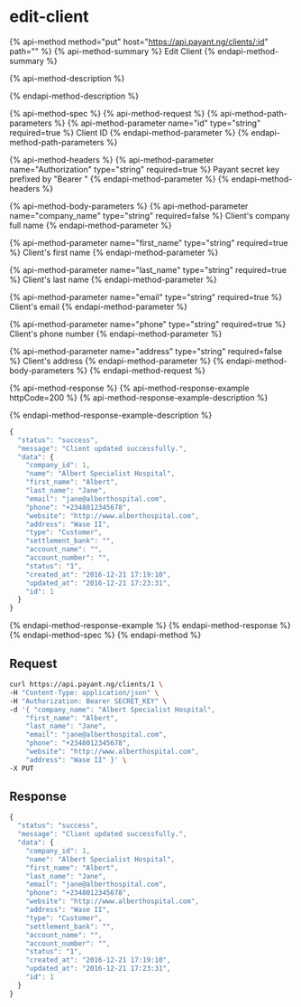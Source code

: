 # edit-client

{% api-method method="put" host="https://api.payant.ng/clients/:id" path="" %}
{% api-method-summary %}
Edit Client
{% endapi-method-summary %}

{% api-method-description %}

{% endapi-method-description %}

{% api-method-spec %}
{% api-method-request %}
{% api-method-path-parameters %}
{% api-method-parameter name="id" type="string" required=true %}
Client ID
{% endapi-method-parameter %}
{% endapi-method-path-parameters %}

{% api-method-headers %}
{% api-method-parameter name="Authorization" type="string" required=true %}
Payant secret key prefixed by "Bearer "
{% endapi-method-parameter %}
{% endapi-method-headers %}

{% api-method-body-parameters %}
{% api-method-parameter name="company\_name" type="string" required=false %}
Client's company full name
{% endapi-method-parameter %}

{% api-method-parameter name="first\_name" type="string" required=true %}
Client's first name
{% endapi-method-parameter %}

{% api-method-parameter name="last\_name" type="string" required=true %}
Client's last name
{% endapi-method-parameter %}

{% api-method-parameter name="email" type="string" required=true %}
Client's email
{% endapi-method-parameter %}

{% api-method-parameter name="phone" type="string" required=true %}
Client's phone number
{% endapi-method-parameter %}

{% api-method-parameter name="address" type="string" required=false %}
Client's address
{% endapi-method-parameter %}
{% endapi-method-body-parameters %}
{% endapi-method-request %}

{% api-method-response %}
{% api-method-response-example httpCode=200 %}
{% api-method-response-example-description %}

{% endapi-method-response-example-description %}

```javascript
{
  "status": "success",
  "message": "Client updated successfully.",
  "data": {
    "company_id": 1,
    "name": "Albert Specialist Hospital",
    "first_name": "Albert",
    "last_name": "Jane",
    "email": "jane@alberthospital.com",
    "phone": "+2348012345678",
    "website": "http://www.alberthospital.com",
    "address": "Wase II",
    "type": "Customer",
    "settlement_bank": "",
    "account_name": "",
    "account_number": "",
    "status": "1",
    "created_at": "2016-12-21 17:19:10",
    "updated_at": "2016-12-21 17:23:31",
    "id": 1
  }
}
```
{% endapi-method-response-example %}
{% endapi-method-response %}
{% endapi-method-spec %}
{% endapi-method %}

## Request

```bash
curl https://api.payant.ng/clients/1 \
-H "Content-Type: application/json" \
-H "Authorization: Bearer SECRET_KEY" \
-d '{ "company_name": "Albert Specialist Hospital",
    "first_name": "Albert",
    "last_name": "Jane",
    "email": "jane@alberthospital.com",
    "phone": "+2348012345678",
    "website": "http://www.alberthospital.com",
    "address": "Wase II" }' \
-X PUT
```

## Response

```javascript
{
  "status": "success",
  "message": "Client updated successfully.",
  "data": {
    "company_id": 1,
    "name": "Albert Specialist Hospital",
    "first_name": "Albert",
    "last_name": "Jane",
    "email": "jane@alberthospital.com",
    "phone": "+2348012345678",
    "website": "http://www.alberthospital.com",
    "address": "Wase II",
    "type": "Customer",
    "settlement_bank": "",
    "account_name": "",
    "account_number": "",
    "status": "1",
    "created_at": "2016-12-21 17:19:10",
    "updated_at": "2016-12-21 17:23:31",
    "id": 1
  }
}
```


